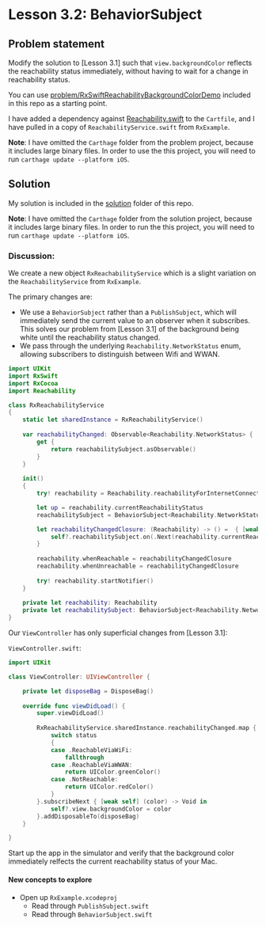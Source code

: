 # Lesson 3.2: BehaviorSubject

## Problem statement

Modify the solution to [Lesson 3.1] such that `view.backgroundColor` reflects the reachability status immediately, without having to wait for a change in reachability status.

You can use [problem/RxSwiftReachabilityBackgroundColorDemo](problem/RxSwiftReachabilityBackgroundColorDemo) included in this repo as a starting point.

I have added a dependency against [Reachability.swift](https://github.com/ashleymills/Reachability.swift) to the `Cartfile`, and I have pulled in a copy of `ReachabilityService.swift` from `RxExample`.

**Note**: I have omitted the `Carthage` folder from the problem project, because it includes large binary files.  In order to use the this project, you will need to run `carthage update --platform iOS`.

## Solution

My solution is included in the [solution](solution) folder of this repo.

**Note**: I have omitted the `Carthage` folder from the solution project, because it includes large binary files.  In order to run the this project, you will need to run `carthage update --platform iOS`.

### Discussion:

We create a new object `RxReachabilityService` which is a slight variation on the `ReachabilityService` from `RxExample`.

The primary changes are:
* We use a `BehaviorSubject` rather than a `PublishSubject`, which will immediately send the current value to an observer when it subscribes.  This solves our problem from [Lesson 3.1] of the background being white until the reachability status changed.
* We pass through the underlying `Reachability.NetworkStatus` enum, allowing subscribers to distinguish between Wifi and WWAN.

```swift
import UIKit
import RxSwift
import RxCocoa
import Reachability

class RxReachabilityService
{
    static let sharedInstance = RxReachabilityService()
    
    var reachabilityChanged: Observable<Reachability.NetworkStatus> {
        get {
            return reachabilitySubject.asObservable()
        }
    }
    
    init()
    {
        try! reachability = Reachability.reachabilityForInternetConnection()

        let up = reachability.currentReachabilityStatus
        reachabilitySubject = BehaviorSubject<Reachability.NetworkStatus>(value: up)

        let reachabilityChangedClosure: (Reachability) -> () =  { [weak self] (reachability) in
            self?.reachabilitySubject.on(.Next(reachability.currentReachabilityStatus))
        }
        
        reachability.whenReachable = reachabilityChangedClosure
        reachability.whenUnreachable = reachabilityChangedClosure
        
        try! reachability.startNotifier()
    }
    
    private let reachability: Reachability
    private let reachabilitySubject: BehaviorSubject<Reachability.NetworkStatus>
}
```

Our `ViewController` has only superficial changes from [Lesson 3.1]:

`ViewController.swift`:
```swift
import UIKit

class ViewController: UIViewController {

    private let disposeBag = DisposeBag()
    
    override func viewDidLoad() {
        super.viewDidLoad()
        
        RxReachabilityService.sharedInstance.reachabilityChanged.map { (status) -> UIColor in
            switch status
            {
            case .ReachableViaWiFi:
                fallthrough
            case .ReachableViaWWAN:
                return UIColor.greenColor()
            case .NotReachable:
                return UIColor.redColor()
            }
        }.subscribeNext { [weak self] (color) -> Void in
            self?.view.backgroundColor = color
        }.addDisposableTo(disposeBag)
    }

}
```

Start up the app in the simulator and verify that the background color immediately relfects the current reachability status of your Mac.

#### New concepts to explore

* Open up `RxExample.xcodeproj`
  * Read through `PublishSubject.swift`
  * Read through `BehaviorSubject.swift`
